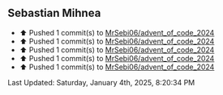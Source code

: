 <h2>Sebastian Mihnea</h2>

<!--RECENT_ACTIVITY:start-->
- ⬆️ Pushed 1 commit(s) to [MrSebi06/advent_of_code_2024](https://github.com/MrSebi06/advent_of_code_2024)<br>
- ⬆️ Pushed 1 commit(s) to [MrSebi06/advent_of_code_2024](https://github.com/MrSebi06/advent_of_code_2024)<br>
- ⬆️ Pushed 1 commit(s) to [MrSebi06/advent_of_code_2024](https://github.com/MrSebi06/advent_of_code_2024)<br>
- ⬆️ Pushed 1 commit(s) to [MrSebi06/advent_of_code_2024](https://github.com/MrSebi06/advent_of_code_2024)<br>
- ⬆️ Pushed 1 commit(s) to [MrSebi06/advent_of_code_2024](https://github.com/MrSebi06/advent_of_code_2024)<br>
<!--RECENT_ACTIVITY:end-->
<!--RECENT_ACTIVITY:last_update-->
Last Updated: Saturday, January 4th, 2025, 8:20:34 PM
<!--RECENT_ACTIVITY:last_update_end-->

<!---LOL-STATS-START-HERE--->
<!---LOL-STATS-END-HERE--->
